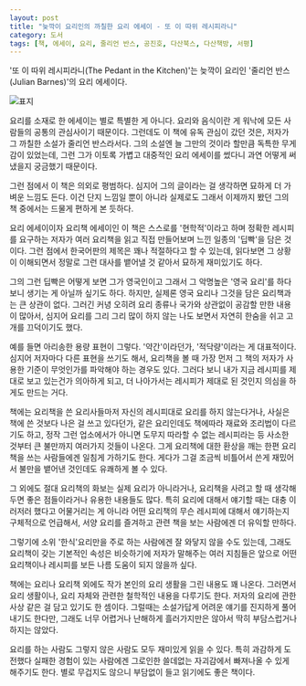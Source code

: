 ```yaml
---
layout: post
title: "늦깍이 요리인의 까칠한 요리 에세이 - 또 이 따위 레시피라니"
category: 도서
tags: [책, 에세이, 요리, 줄리언 반스, 공진호, 다산북스, 다산책방, 서평]
---
```


'또 이 따위 레시피라니(The Pedant in the Kitchen)'는
늦깍이 요리인
'줄리언 반스(Julian Barnes)'의
요리 에세이다.

![표지](https://lh3.googleusercontent.com/l6awvczmhocYnAjg3THUUMPdc6uSV2f6lpB39OgL9xHQvyVkwkpV4EqHXBpoRe09E6KiEQz24zal5A=s480)

요리를 소재로 한 에세이는 별로 특별한 게 아니다.
요리와 음식이란 게 워낙에 모든 사람들의 공통의 관심사이기 때문이다.
그런데도 이 책에 유독 관심이 갔던 것은,
저자가 그 까칠한 소설가 줄리언 반스라서다.
그의 소설엔 늘 그만의 것이라 할만큼 독특한 무게감이 있었는데,
그런 그가 이토록 가볍고 대중적인 요리 에세이를 썼다니
과연 어떻게 써냈을지 궁금했기 때문이다.

그런 점에서 이 책은 의외로 평범하다.
심지어 그의 글이라는 걸 생각하면 묘하게 더 가벼운 느낌도 든다.
이건 단지 느낌일 뿐이 아니라 실제로도 그래서
이제까지 봤던 그의 책 중에서는 드물게 편하게 본 듯하다.

요리 에세이이자 요리책 에세이인 이 책은
스스로를 '현학적'이라고 하며
정확한 레시피를 요구하는 저자가
여러 요리책을 읽고 직접 만들어보며 느낀 일종의 '딥빡'을 담은 것이다.
그런 점에서 한국어판의 제목은 꽤나 적절하다고 할 수 있는데,
읽다보면 그 상황이 이해되면서 정말로 그런 대사를 뱉어낼 것 같아서 묘하게 재미있기도 하다.

그의 그런 딥빡은 어떻게 보면 그가 영국인이고 그래서 그 악명높은 '영국 요리'를 하다보니 생기는 게 아닐까 싶기도 하다.
하지만, 실제론 영국 요리나 그것을 담은 요리책과는 큰 상관이 없다.
그러긴 커녕 오히려 요리 종류나 국가와 상관없이 공감할 만한 내용이 많아서,
심지어 요리를 그리 그리 많이 하지 않는 나도 보면서 자연히 한숨을 쉬고 고개를 끄덕이기도 했다.

예를 들면 아리송한 용량 표현이 그렇다.
'약간'이라던가, '적닥량'이라는 게 대표적이다.
심지어 저자마다 다른 표현을 쓰기도 해서,
요리책을 볼 때 가장 먼저 그 책의 저자가 사용한 기준이 무엇인가를 파악해야 하는 경우도 있다.
그러다 보니 내가 지금 레시피를 제대로 보고 있는건가 의아하게 되고,
더 나아가서는 레시피가 제대로 된 것인지 의심을 하게도 만드는 거다.

책에는 요리책을 쓴 요리사들마저 자신의 레시피대로 요리를 하지 않는다거나,
사실은 책에 쓴 것보다 나은 걸 쓰고 있다던가,
같은 요리인데도 책에따라 재료와 조리법이 다르기도 하고,
정작 그런 업소에서가 아니면 도무지 따라할 수 없는 레시피라는 등
사소한 것부터 큰 불만까지 여러가지 것들이 나온다.
그게 요리책에 대한 환상을 깨는 한편
요리책을 쓰는 사람들에겐 일침게 가하기도 한다.
게다가 그걸 조금씩 비틀어서 쓴게 재밌어서 불만을 뱉어낸 것인데도 유쾌하게 볼 수 있다.

그 외에도 절대 요리책의 화보는 실제 요리가 아니라거나,
요리책을 사려고 할 때 생각해두면 좋은 점들이라거나
유용한 내용들도 많다.
특히 요리에 대해서 얘기할 때는 대충 이러저러 했다고 어물거리는 게 아니라
어떤 요리책의 무슨 레시피에 대해서 얘기하는지 구체적으로 언급해서,
서양 요리를 즐겨하고 관련 책을 보는 사람에겐 더 유익할 만하다.

그렇기에 소위 '한식'요리만을 주로 하는 사람에겐 잘 와닿지 않을 수도 있는데,
그래도 요리책이 갖는 기본적인 속성은 비슷하기에
저자가 말해주는 여러 지침들은 앞으로 어떤 요리책이나 레시피를 보든
나름 도움이 되지 않을까 싶다.

책에는 요리나 요리책 외에도
작가 본인의 요리 생활을 그린 내용도 꽤 나온다.
그러면서 요리 생활이나, 요리 자체와 관련한 철학적인 내용을 다루기도 한다.
저자의 요리에 관한 사상 같은 걸 담고 있기도 한 셈이다.
그럴때는 소설가답게 어려운 얘기를 진지하게 풀어내기도 한다만,
그래도 너무 어렵거나 난해하게 흘러가지만은 않아서 딱히 부담스럽거나 하지는 않았다.

요리를 하는 사람도 그렇지 않은 사람도 모두 재미있게 읽을 수 있다.
특히 과감하게 도전했다 실패한 경험이 있는 사람에겐
그로인한 쓸데없는 자괴감에서 빠져나올 수 있게 해주기도 한다.
별로 무겁지도 않으니 부담없이 들고 읽기에도 좋은 책이다.
